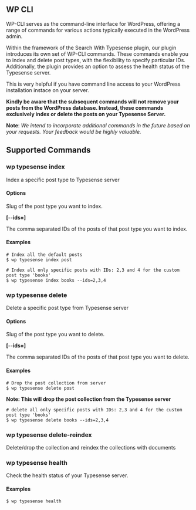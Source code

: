 ## WP CLI

WP-CLI serves as the command-line interface for WordPress, offering a range of commands for various actions typically executed in the WordPress admin.

Within the framework of the Search With Typesense plugin, our plugin introduces its own set of WP-CLI commands. These commands enable you to index and delete post types, with the flexibility to specify particular IDs. Additionally, the plugin provides an option to assess the health status of the Typesense server.

This is very helpful if you have command line access to your WordPress installation instace on your server.

**Kindly be aware that the subsequent commands will not remove your posts from the WordPress database. Instead, these commands exclusively index or delete the posts on your Typesense Server.**

**Note**: *We intend to incorporate additional commands in the future based on your requests. Your feedback would be highly valuable.*

## Supported Commands

### wp typesense index

Index a specific post type to Typesense server

#### Options

**<post-type>**
	Slug of the post type you want to index.

**[--ids=<post-ids>]**

The comma separated IDs of the posts of that post type you want to index.

#### Examples

```
# Index all the default posts
$ wp typesense index post
```

```
# Index all only specific posts with IDs: 2,3 and 4 for the custom post type 'books'
$ wp typesense index books --ids=2,3,4
```

### wp typesense delete

Delete a specific post type from Typesense server

#### Options

**<post-type>**

Slug of the post type you want to delete.

**[--ids=<post-ids>]**

The comma separated IDs of the posts of that post type you want to delete.

#### Examples

```
# Drop the post collection from server
$ wp typesense delete post
```
**Note: This will drop the post collection from the Typesense server**


```
# delete all only specific posts with IDs: 2,3 and 4 for the custom post type 'books'
$ wp typesense delete books --ids=2,3,4
```

### wp typesense delete-reindex

Delete/drop the collection and reindex the collections with documents

### wp typesense health

Check the health status of your Typesense server.

#### Examples

```
$ wp typesense health
```